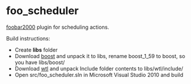 # foo_scheduler
[foobar2000](http://foobar2000.org) plugin for scheduling actions.

Build instructions:
* Create **libs** folder
* Download [boost](http://www.boost.org) and unpack it to libs, rename boost_1_59 to boost, so you have libs/boost/ 
* Download [wtl](http://sourceforge.net/projects/wtl) and unpack Include folder contents to libs/wtl/include/
* Open src/foo_scheduler.sln in Microsoft Visual Studio 2010 and build
